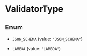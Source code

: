 

# ValidatorType

## Enum


* `JSON_SCHEMA` (value: `"JSON_SCHEMA"`)

* `LAMBDA` (value: `"LAMBDA"`)




